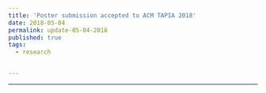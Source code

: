 ```yaml
---
title: 'Poster submission accepted to ACM TAPIA 2018'
date: 2018-05-04
permalink: update-05-04-2018
published: true
tags:
  - research


---
```


<!-- Our poster, *Learning Deep Feature Representations for Kinase Polypharmacology*, which uses Message Passing Neural Networks to identify kinase inhibitors has been accepted as a student poster
at the 2018 ACM Richard Tapia Celebration of Diversity in Computing in Orlando, FL.
 -->


------
